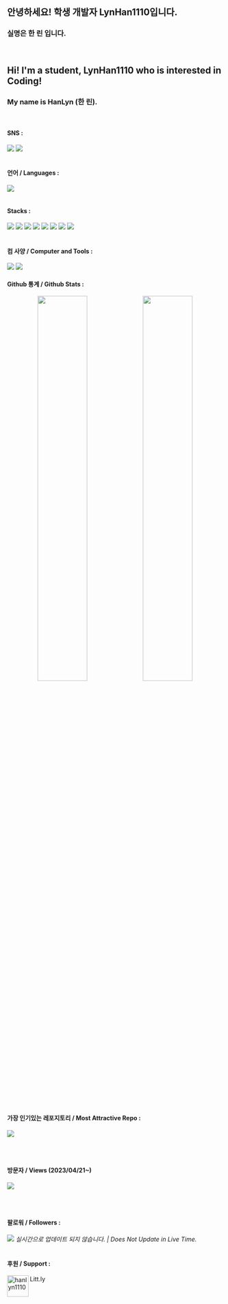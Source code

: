 <h2>안녕하세요! 학생 개발자 LynHan1110입니다.</h2>
<h3>  실명은 한 린 입니다.</h3>
<br />
<h2>Hi! I'm a student, LynHan1110 who is interested in Coding!</h2>
<h3>  My name is HanLyn (한 린).</h3>
  <br />
   <h4>SNS :</h4> 
  <img src="https://img.shields.io/badge/Discord-5865F2?style=flat-square&logo=discord&logoColor=white"></img>
  <img src="https://discord.c99.nl/widget/theme-1/1000315891898138634.png"></img>
<br /><br />
<h4>언어 / Languages : </h4>
<img src="https://github-readme-stats.vercel.app/api/top-langs/?username=LynHan1110" />
<br />
<br />
<h4>Stacks : </h4>
<img src="https://img.shields.io/badge/HTML-E34F26?style=flat-square&logo=HTML5&logoColor=white"></img>
<img src="https://img.shields.io/badge/CSS-1572B6?style=flat-square&logo=CSS3&logoColor=white"></img>
<img src="https://img.shields.io/badge/JavaScript-F7DF1E?style=flat-square&logo=Javascript&logoColor=white"></img>
<img src="https://img.shields.io/badge/Node.js-339933?style=flat-square&logo=Node.js&logoColor=white"></img>
<img src="https://img.shields.io/badge/PHP-777BB4?style=flat-square&logo=PHP&logoColor=white"></img>
<img src="https://img.shields.io/badge/Netlify-00C7B7?style=flat-square&logo=Netlify&logoColor=white"></img>
<img src="https://img.shields.io/badge/Firebase-FFCA28?style=flat-square&logo=Firebase&logoColor=white"></img>
<img src="https://img.shields.io/badge/-%ED%95%9C%EA%B5%AD%EB%A7%90 / Korean-blue"/>
<br />
<br />
<h4>컴 사양 / Computer and Tools : </h4>
<img src="https://img.shields.io/badge/I Mac 24-d9d9d9?style=for-the-badge&logo=apple&logoColor=white"></img>
<img src="https://img.shields.io/badge/Galaxy Tab A, Galaxy Tab A7-d9d9d9?style=for-the-badge&logo=Samsung&logoColor=white"></img>
<h4>Github 통계 / Github Stats : </h4>
<p align="center">
<img src="https://github-readme-stats.vercel.app/api?username=LynHan1110&theme=gotham&show_icons=true&count_private=true&hide_border=true"  width="48%"/>
<img src="https://github-readme-streak-stats.herokuapp.com?user=LynHan1110&theme=gotham&hide_border=true&date_format=M%20j%5B%2C%20Y%5D"  width="48%"/>
<br /><br />
  <h4>가장 인기있는 레포지토리 / Most Attractive Repo : </h4>
<img src="https://github-readme-stats.vercel.app/api/pin/?username=LynHan1110&repo=BibleProject" />
</p>
<br />
<br />
<h4>방문자 / Views (2023/04/21~)</h4>
<p align="left"> <img src="https://komarev.com/ghpvc/?username=LynHan1110&label=Profile%20views&color=0e75b6&style=flat" /> </p>
<br /><br/>
<h4>팔로워 / Followers : </h4>
<img src="https://img.shields.io/badge/Followers : -3-ff69b4"></img>
<em>실시간으로 업데이트 되지 않습니다. | Does Not Update in Live Time.</em>
<br />
<br />
<h4 align="left">후원 / Support : </h4> <p><a href="https://lit.ly/hanlyn1110"> <img align="left" src="https://cdn.litt.ly/images/KdB0KfhRMXK1ic7QP8JVEIDu0IVEZMlz?s=360x360&f=webp" height="50" width="50" alt="hanlyn1110" /></a></p>Litt.ly<br><br>
